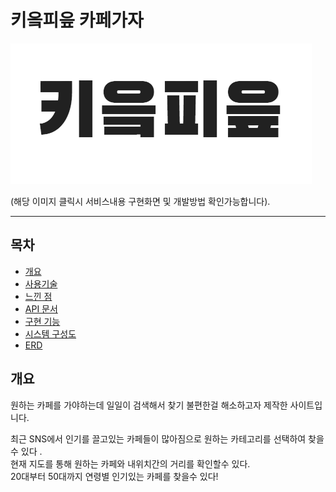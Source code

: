 # 키읔피읖 카페가자 
[![카페가자](src/main/webapp/resources/img/CF.png)](https://www.notion.so/b9f1db7a7b3f43d18218d3d2e0cb0f1c)

(해당 이미지 클릭시 서비스내용 구현화면 및 개발방법 확인가능합니다).




---
## 목차
- [개요](#개요)
- [사용기술](#사용기술)
- [느낀 점](#느낀-점)
- [API 문서](#API-문서)
- [구현 기능](#구현기능)
- [시스템 구성도](#시스템-구성도)
- [ERD](#ERD)





## 개요


원하는 카페를 가야하는데 일일이 검색해서 찾기 불편한걸 해소하고자 제작한 사이트입니다. 

최근 SNS에서 인기를 끌고있는 카페들이 많아짐으로 원하는 카테고리를 선택하여 찾을수 있다 .<br/>현재 지도를 통해 원하는 카페와 내위치간의 거리를 확인할수 있다. <br/> 20대부터 50대까지 연령별 인기있는 카페를 찾을수 있다!<br/>
